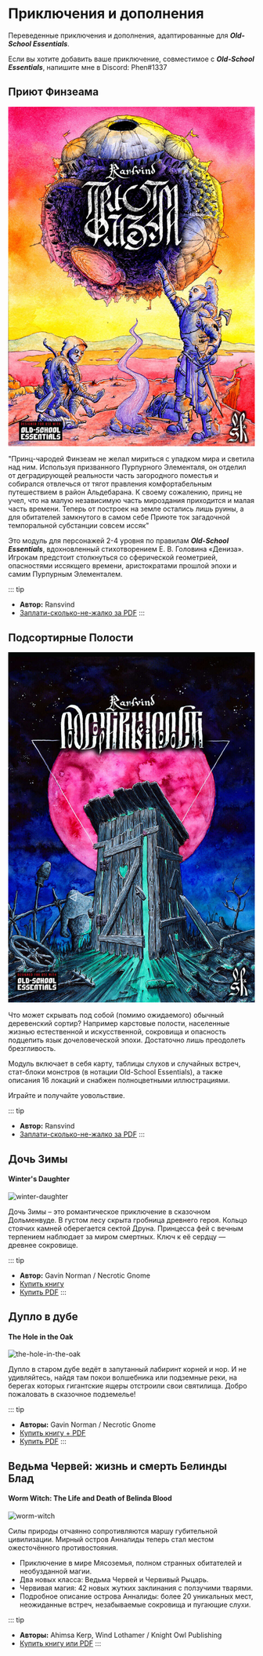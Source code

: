 # Приключения и дополнения

Переведенные приключения и дополнения, адаптированные для ***Old-School Essentials***.

Если вы хотите добавить ваше приключение, совместимое с ***Old-School Essentials***, напишите мне в Discord: Phen#1337


## Приют Финзеама

![finseam](../assets/img/finseam.jpg)

"Принц-чародей Финзеам не желал мириться с упадком мира и светила над ним. Используя призванного Пурпурного Элементаля, он отделил от деградирующей реальности часть загородного поместья и собирался отвлечься от тягот правления комфортабельным путешествием в район Альдебарана. К своему сожалению, принц не учел, что на малую независимую часть мироздания приходится и малая часть времени. Теперь от построек на земле остались лишь руины, а для обитателей замкнутого в самом себе Приюте ток загадочной темпоральной субстанции совсем иссяк"

Это модуль для персонажей 2-4 уровня по правилам ***Old-School Essentials***, вдохновленный стихотворением Е. В. Головина «Дениза». Игрокам предстоит столкнуться со сферической геометрией, опасностями иссякщего времени, аристократами прошлой эпохи и самим Пурпурным Элементалем.

::: tip
- **Автор:** Ransvind
- [Заплати-сколько-не-жалко за PDF](https://www.drivethrurpg.com/product/338189/)
:::

## Подсортирные Полости

![undertoilet](../assets/img/undertoilet.jpg)

Что может скрывать под собой (помимо ожидаемого) обычный деревенский сортир? Например карстовые полости, населенные жизнью естественной и искусственной, сокровища и опасность подцепить язык дочеловеческой эпохи. Достаточно лишь преодолеть брезгливость.

Модуль включает в себя карту, таблицы слухов и случайных встреч, стат-блоки монстров (в нотации Old-School Essentials), а также описания 16 локаций и снабжен полноцветными иллюстрациями.

Играйте и получайте уовольствие.

::: tip
- **Автор:** Ransvind
- [Заплати-сколько-не-жалко за PDF](https://www.drivethrurpg.com/product/319808/)
:::

## Дочь Зимы

#### Winter's Daughter

![winter-daughter](../assets/img/winters-daughter.png)

Дочь Зимы – это романтическое приключение в сказочном Дольменвуде. В густом лесу скрыта гробница древнего героя. Кольцо стоячих камней
оберегается сектой Друна. Принцесса фей с вечным терпением наблюдает за миром смертных. Ключ к её сердцу — древнее сокровище.

::: tip
- **Автор:** Gavin Norman / Necrotic Gnome
- [Купить книгу](https://necroticgnome.com/collections/dolmenwood/products/dolmenwood-winters-daughter)
- [Купить PDF](https://necroticgnome.com/collections/dolmenwood/products/winters-daughter-pdf)
:::

## Дупло в дубе

#### The Hole in the Oak

![the-hole-in-the-oak](../assets/img/the-hole-in-the-oak.png)

Дупло в старом дубе ведёт в запутанный лабиринт корней и нор. И не удивляйтесь, найдя там покои волшебника или подземные реки, на берегах которых гигантские ящеры отстроили свои святилища. Добро пожаловать в сказочное подземелье!

::: tip
- **Авторы:** Gavin Norman / Necrotic Gnome
- [Купить книгу + PDF](https://necroticgnome.com/collections/adventures/products/the-hole-in-the-oak-print-pdf)
- [Купить PDF](https://necroticgnome.com/collections/adventures/products/the-hole-in-the-oak)
:::

## Ведьма Червей: жизнь и смерть Белинды Блад

#### Worm Witch: The Life and Death of Belinda Blood

![worm-witch](../assets/img/worm-witch.png)

Силы природы отчаянно сопротивляются маршу губительной цивилизации. Мирный остров Анналиды теперь стал местом ожесточённого противостояния.

- Приключение в мире Мясоземья, полном странных обитателей и необузданной магии.
- Два новых класса: Ведьма Червей и Червивый Рыцарь.
- Червивая магия: 42 новых жутких заклинания с ползучими тварями.
- Подробное описание острова Анналиды: более 20 уникальных мест, неожиданные встреч, незабываемые сокровища и пугающие слухи.

::: tip
- **Авторы:** Ahimsa Kerp, Wind Lothamer / Knight Owl Publishing
- [Купить книгу или PDF](https://knightowlpublishing.com/product/worm-witch-the-life-and-death-of-belinda-blood-hardback/)
:::